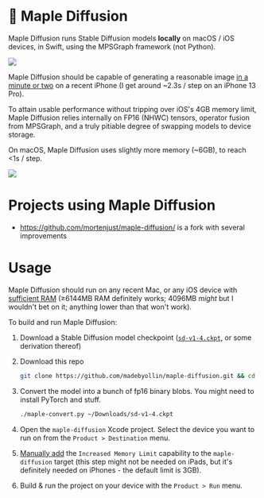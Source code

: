 # 🍁 Maple Diffusion

Maple Diffusion runs Stable Diffusion models **locally** on macOS / iOS devices, in Swift, using the MPSGraph framework (not Python).

![](demonstration.jpg)

Maple Diffusion should be capable of generating a reasonable image [in a minute or two](https://twitter.com/madebyollin/status/1579213789823893504) on a recent iPhone (I get around ~2.3s / step on an iPhone 13 Pro).

To attain usable performance without tripping over iOS's 4GB memory limit, Maple Diffusion relies internally on FP16 (NHWC) tensors, operator fusion from MPSGraph, and a truly pitiable degree of swapping models to device storage.

On macOS, Maple Diffusion uses slightly more memory (~6GB), to reach <1s / step.

![](screenshot.jpg)

# Projects using Maple Diffusion

* https://github.com/mortenjust/maple-diffusion/ is a fork with several improvements

# Usage

Maple Diffusion should run on any recent Mac, or any iOS device with [sufficient RAM](https://blakespot.com/ios_device_specifications_grid.html) (≥6144MB RAM definitely works; 4096MB *might* but I wouldn't bet on it; anything lower than that won't work).

To build and run Maple Diffusion:

1. Download a Stable Diffusion model checkpoint ([`sd-v1-4.ckpt`](https://huggingface.co/CompVis/stable-diffusion-v1-4), or some derivation thereof)

2. Download this repo

   ```bash
   git clone https://github.com/madebyollin/maple-diffusion.git && cd maple-diffusion
   ```

3. Convert the model into a bunch of fp16 binary blobs. You might need to install PyTorch and stuff.

   ```bash
   ./maple-convert.py ~/Downloads/sd-v1-4.ckpt
   ```

4. Open the `maple-diffusion` Xcode project. Select the device you want to run on from the `Product > Destination` menu.

5. [Manually add](https://github.com/madebyollin/maple-diffusion/issues/5#issuecomment-1279111878) the `Increased Memory Limit` capability to the `maple-diffusion` target (this step might not be needed on iPads, but it's definitely needed on iPhones - the default limit is 3GB).

6. Build & run the project on your device with the `Product > Run` menu.
